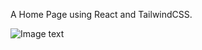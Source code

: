 A Home Page using React and TailwindCSS.

![Image text](https://raw.github.com/yourName/repositpry/master/yourprojectName/img-folder/test.jpg)

